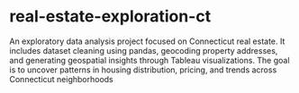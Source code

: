 # real-estate-exploration-ct
An exploratory data analysis project focused on Connecticut real estate. It includes dataset cleaning using pandas, geocoding property addresses, and generating geospatial insights through Tableau visualizations. The goal is to uncover patterns in housing distribution, pricing, and trends across Connecticut neighborhoods
